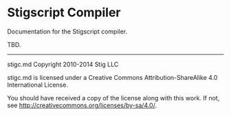# Stigscript Compiler

Documentation for the Stigscript compiler.

TBD.

-----

stigc.md Copyright 2010-2014 Stig LLC

stigc.md is licensed under a Creative Commons Attribution-ShareAlike 4.0 International License.

You should have received a copy of the license along with this work. If not, see <http://creativecommons.org/licenses/by-sa/4.0/>.
